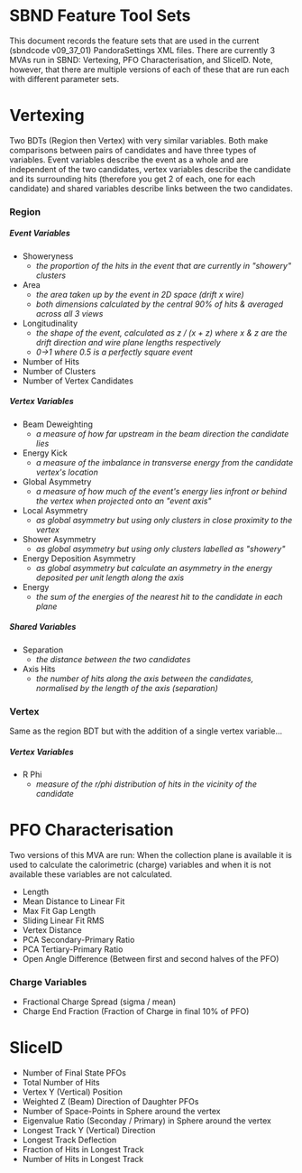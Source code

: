 # SBND Feature Tool Sets
This document records the feature sets that are used in the current (sbndcode v09_37_01) PandoraSettings XML files. There are currently 3 MVAs run in SBND: Vertexing, PFO Characterisation, and SliceID. Note, however, that there are multiple versions of each of these that are run each with different parameter sets.

# Vertexing
Two BDTs (Region then Vertex) with very similar variables. Both make comparisons between pairs of candidates and have three types of variables. Event variables describe the event as a whole and are independent of the two candidates, vertex variables describe the candidate and its surrounding hits (therefore you get 2 of each, one for each candidate) and shared variables describe links between the two candidates.
### Region
##### Event Variables
- Showeryness
  - _the proportion of the hits in the event that are currently in "showery" clusters_
- Area
  - _the area taken up by the event in 2D space (drift x wire)_
  - _both dimensions calculated by the central 90% of hits & averaged across all 3 views_
- Longitudinality
  - _the shape of the event, calculated as z / (x + z) where x & z are the drift direction and wire plane lengths respectively_
  - _0->1 where 0.5 is a perfectly square event_
- Number of Hits
- Number of Clusters
- Number of Vertex Candidates
##### Vertex Variables
- Beam Deweighting
  - _a measure of how far upstream in the beam direction the candidate lies_
- Energy Kick
  - _a measure of the imbalance in transverse energy from the candidate vertex's location_
- Global Asymmetry
  - _a measure of how much of the event's energy lies infront or behind the vertex when projected onto an "event axis"_
- Local Asymmetry
  - _as global asymmetry but using only clusters in close proximity to the vertex_
- Shower Asymmetry
  - _as global asymmetry but using only clusters labelled as "showery"_
- Energy Deposition Asymmetry
  - _as global asymmetry but calculate an asymmetry in the energy deposited per unit length along the axis_
- Energy
  - _the sum of the energies of the nearest hit to the candidate in each plane_
##### Shared Variables
- Separation
  - _the distance between the two candidates_
- Axis Hits
  - _the number of hits along the axis between the candidates, normalised by the length of the axis (separation)_

### Vertex
Same as the region BDT but with the addition of a single vertex variable...
##### Vertex Variables
- R Phi
  - _measure of the r/phi distribution of hits in the vicinity of the candidate_


# PFO Characterisation
Two versions of this MVA are run: When the collection plane is available it is used to calculate the calorimetric (charge) variables and when it is not available these variables are not calculated.
- Length
- Mean Distance to Linear Fit
- Max Fit Gap Length
- Sliding Linear Fit RMS
- Vertex Distance
- PCA Secondary-Primary Ratio
- PCA Tertiary-Primary Ratio
- Open Angle Difference (Between first and second halves of the PFO)
### Charge Variables
- Fractional Charge Spread (sigma / mean)
- Charge End Fraction (Fraction of Charge in final 10% of PFO)

# SliceID
- Number of Final State PFOs
- Total Number of Hits
- Vertex Y (Vertical) Position
- Weighted Z (Beam) Direction of Daughter PFOs
- Number of Space-Points in Sphere around the vertex
- Eigenvalue Ratio (Seconday / Primary) in Sphere around the vertex
- Longest Track Y (Vertical) Direction
- Longest Track Deflection
- Fraction of Hits in Longest Track
- Number of Hits in Longest Track
